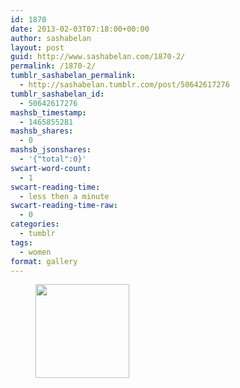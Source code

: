 ```yaml
---
id: 1870
date: 2013-02-03T07:18:00+00:00
author: sashabelan
layout: post
guid: http://www.sashabelan.com/1870-2/
permalink: /1870-2/
tumblr_sashabelan_permalink:
  - http://sashabelan.tumblr.com/post/50642617276
tumblr_sashabelan_id:
  - 50642617276
mashsb_timestamp:
  - 1465855281
mashsb_shares:
  - 0
mashsb_jsonshares:
  - '{"total":0}'
swcart-word-count:
  - 1
swcart-reading-time:
  - less then a minute
swcart-reading-time-raw:
  - 0
categories:
  - tumblr
tags:
  - women
format: gallery
---
```

<div id='gallery-242' class='gallery galleryid-1870 gallery-columns-3 gallery-size-thumbnail'>
  <figure class='gallery-item'> 
  
  <div class='gallery-icon landscape'>
    <a href='http://www.sashabelan.ru/1870-2/attachment/1871/'><img width="150" height="150" src="http://www.sashabelan.ru/wp-content/uploads/2013/02/tumblr_mmxrhqsjff1qarj97o1_1280-150x150.jpg" class="attachment-thumbnail size-thumbnail" alt="" srcset="http://www.sashabelan.ru/wp-content/uploads/2013/02/tumblr_mmxrhqsjff1qarj97o1_1280-150x150.jpg 150w, http://www.sashabelan.ru/wp-content/uploads/2013/02/tumblr_mmxrhqsjff1qarj97o1_1280-300x300.jpg 300w, http://www.sashabelan.ru/wp-content/uploads/2013/02/tumblr_mmxrhqsjff1qarj97o1_1280-230x230.jpg 230w, http://www.sashabelan.ru/wp-content/uploads/2013/02/tumblr_mmxrhqsjff1qarj97o1_1280-350x350.jpg 350w, http://www.sashabelan.ru/wp-content/uploads/2013/02/tumblr_mmxrhqsjff1qarj97o1_1280.jpg 612w" sizes="(max-width: 150px) 100vw, 150px" /></a>
  </div></figure>
</div>